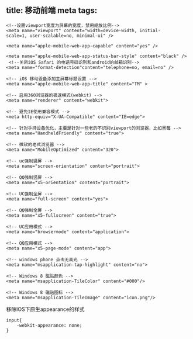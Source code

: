 title: 移动前端 meta
tags:
---

    <!--设置viewport宽度为屏幕的宽度，禁用缩放比例-->
    <meta name="viewport" content="width=device-width, initial-scale=1, user-scalable=no, minimal-ui" />
     
    <meta name="apple-mobile-web-app-capable" content="yes" />
     
    <meta name="apple-mobile-web-app-status-bar-style" content="black" />
     <!--关闭iOS Safari 的电话号码识别和android的邮箱识别-->
    <meta name="format-detection"content="telephone=no, email=no" />
     
    <!-- iOS 移动设备添加主屏幕标题设置 -->
    <meta name="apple-mobile-web-app-title" content="TM" >
     
    <!-- 启用360浏览器的极速模式(webkit) -->
    <meta name="renderer" content="webkit">
     
    <!-- 避免IE使用兼容模式 -->
    <meta http-equiv="X-UA-Compatible" content="IE=edge">
     
    <!-- 针对手持设备优化，主要是针对一些老的不识别viewport的浏览器，比如黑莓 -->
    <meta name="HandheldFriendly" content="true">
     
    <!-- 微软的老式浏览器 -->
    <meta name="MobileOptimized" content="320">
     
    <!-- uc强制竖屏 -->
    <meta name="screen-orientation" content="portrait">
     
    <!-- QQ强制竖屏 -->
    <meta name="x5-orientation" content="portrait">
     
    <!-- UC强制全屏 -->
    <meta name="full-screen" content="yes">
     
    <!-- QQ强制全屏 -->
    <meta name="x5-fullscreen" content="true">
     
    <!-- UC应用模式 -->
    <meta name="browsermode" content="application">
     
    <!-- QQ应用模式 -->
    <meta name="x5-page-mode" content="app">
     
    <!-- windows phone 点击无高光 -->
    <meta name="msapplication-tap-highlight" content="no">
     
    <!-- Windows 8 磁贴颜色 -->
    <meta name="msapplication-TileColor" content="#000"/>
     
    <!-- Windows 8 磁贴图标 --> 
    <meta name="msapplication-TileImage" content="icon.png"/>

移除IOS下原生appearance的样式
    
    input{
        -webkit-appearance: none;
    }


